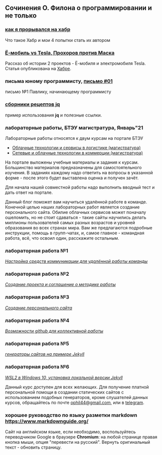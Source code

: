 ## Сочинения О. Филона о программировании и не только

### [как я прорывался на хабр](habr.md)

Что такое Хабр и мои 4 попытки стать их автором

### [Ё-мобиль vs Tesla, Прохоров против Маска](tesla.md)

Рассказ об истории 2 проектов - Ё-мобиля и электромобиля Tesla.
Статья опубликована на [Хабре](https://habr.com/ru/post/550356/).

### письма юному программисту, [письмо #01](letter01.md)

письмо №1 Павлику, начинающему программисту

### [сборники рецептов jq](jq-cookbook.md)

пример использования **jq** и полезные ссылки.

### лабораторные работы, БТЭУ магистратура, Январь"21

Лабораторные работы относятся к двум курсам на портале БТЭУ

- [Облачные технологии и сервисы в логистике (магистратура)](http://dot.i-bteu.by/course/view.php?id=745)
- [Сетевые и облачные технологии в коммерции (магистратура)](http://dot.i-bteu.by/course/view.php?id=735)

На портале выложены учебные материалы и задания к
курсам. Большинство материалов предназначены для самостоятельного
изучения. В заданиях каждому надо ответить на вопросы в указанной
форме - после этого будет выставлена оценка и получен зачёт.

Для начала нашей совместной работы надо выполнить вводный тест и
дать ответ на портале.

Данный блог поможет вам научиться удалённой работе в
команде. Конечной целью наших лабораторных работ является
создание персонального сайта. Обилие облачных сервисов может
поначалу ошеломить, но не стоит сдаваться - такие сайты научились
делать миллионы пользователей самых разных возрастов и уровней
образования во всех странах мира. Вам же предлагаются подробные
инструкции, помощь в групп-чатах, и, самое главное - командная работа,
всё, что освоил один, расскажите остальным.

### лабораторная работа №1

[*Настройка средств коммуникации для удалённой работы команды*](lab01.md)

### лабораторная работа №2

[*Создание проекта  и соглашение о методике работы*](lab02.md)

### лабораторная работа №3

[*Создание  персонального сайта*](lab03.md)

### лабораторная работа №4

[*Возможности github для коллективной работы*](lab04.md)

### лабораторная работа №5

[*генераторы сайтов на примере Jekyll*](lab05.md)

### лабораторная работа №6

[*WSL2  в Windows 10, установка локальной версии Jekyll*](lab06.md)

Данный курс доступен для всех желающих. Для получение платной персональной
помощи в создании статических сайтов с использованием подобных генераторов,
кроме слушателей данных курсов, обращайтесь по почте <ophil44@gmail.com>,
или в [telegram](https://t.me/devops_path).

### хорошее руководство по языку разметки markdown <https://www.markdownguide.org/>

Сайт на английском языке, если необходимо, воспользуйтесь переводчиком
Google в браузере **Chromium**: на любой странице правая кнопка мыши, опция
"перевести на русский". Вернуть оригинальный текст - обновить страницу.
